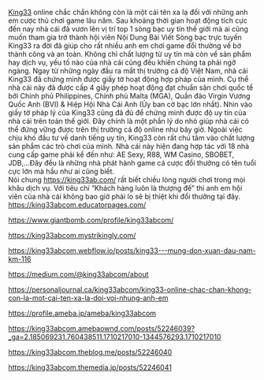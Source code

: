 [King33](https://king33ab.com/) online chắc chắn không còn là một cái tên xa lạ đối với những anh em cược thủ chơi game lâu năm. Sau khoảng thời gian hoạt động tích cực đến nay nhà cái đã vươn lên vị trí top 1 sòng bạc uy tín thế giới mà ai cũng muốn tham gia trở thành hội viên
Nội Dung Bài Viết
Sòng bạc trực tuyến King33 ra đời đã giúp cho rất nhiều anh em chơi game đổi thưởng về bờ thành công và an toàn. Không chỉ chất lượng từ uy tín mà còn về sản phẩm hay dịch vụ, yếu tố nào của nhà cái cũng đều khiến chúng ta phải ngỡ ngàng.
Ngay từ những ngày đầu ra mắt thị trường cá độ Việt Nam, nhà cái King33 đã chứng minh được giấy tờ hoạt động hợp pháp của mình. Cụ thể nhà cái này đã được cấp 4 giấy phép hoạt động đạt chuẩn sân chơi quốc tế bởi Chính phủ Philippines, Chính phủ Malta (MGA), Quần đảo Virgin Vương Quốc Anh (BVI) & Hiệp Hội Nhà Cái Anh (Ủy ban cờ bạc lớn nhất).
Nhìn vào giấy tờ pháp lý của King33 cũng đã đủ để chứng minh được độ uy tín của nhà cái trên toàn thế giới. Đây chính là một phần lý do nhỏ giúp nhà cái có thể đứng vững được trên thị trường cá độ online như bây giờ.
Ngoài việc chịu khó đầu tư về danh tiếng uy tín, King33 còn rất chú tâm vào chất lượng sản phẩm các trò chơi của mình. Nhà cái này hiện đang hợp tác với 18 nhà cung cấp game phải kể đến như: AE Sexy, R88, WM Casino, SBOBET, JDB,…Đây đều là những nhà phát hành game cá cược đổi thưởng có tên tuổi cực lớn mà hầu như ai cũng biết.  
Nói chung https://king33ab.com/  rất biết chiều lòng người chơi trong mọi khâu dịch vụ. Với tiêu chí “Khách hàng luôn là thượng đế” thì anh em hội viên của nhà cái không bao giờ phải lo sẽ bị thiệt khi đổi thưởng tại đây. 
https://king33abcom.educatorpages.com/

https://www.giantbomb.com/profile/king33abcom/

https://king33abcom.mystrikingly.com/

https://king33abcom.webflow.io/posts/king33---mung-don-xuan-dau-nam-km-116

https://medium.com/@king33abcom/about

https://personaljournal.ca/king33abcom/king33-online-chac-chan-khong-con-la-mot-cai-ten-xa-la-doi-voi-nhung-anh-em

https://profile.ameba.jp/ameba/king33abcom

https://king33abcom.amebaownd.com/posts/52246039?_ga=2.185069231.760438511.1710217010-1344576293.1710217010

https://king33abcom.theblog.me/posts/52246040

https://king33abcom.themedia.jp/posts/52246041



